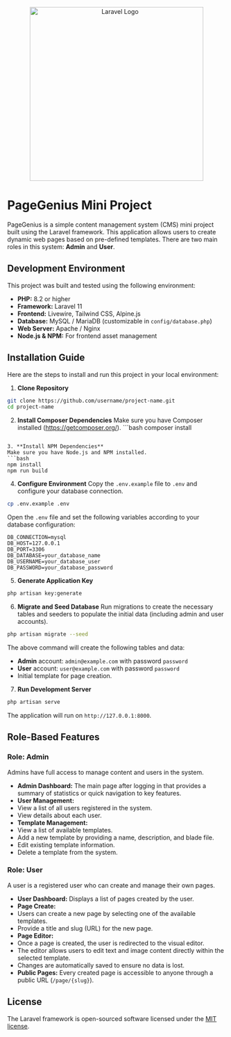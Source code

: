 <p align="center"><a href="https://laravel.com" target="_blank"><img src="https://raw.githubusercontent.com/laravel/art/master/logo-lockup/5%20SVG/2%20CMYK/1%20Full%20Color/laravel-logolockup-cmyk-red.svg" width="400" alt="Laravel Logo"></a></p>

# PageGenius Mini Project

PageGenius is a simple content management system (CMS) mini project built using the Laravel framework. This application allows users to create dynamic web pages based on pre-defined templates. There are two main roles in this system: **Admin** and **User**.

## Development Environment

This project was built and tested using the following environment:

- **PHP:** 8.2 or higher
- **Framework:** Laravel 11
- **Frontend:** Livewire, Tailwind CSS, Alpine.js
- **Database:** MySQL / MariaDB (customizable in `config/database.php`)
- **Web Server:** Apache / Nginx
- **Node.js & NPM:** For frontend asset management

## Installation Guide

Here are the steps to install and run this project in your local environment:

1. **Clone Repository**
```bash
git clone https://github.com/username/project-name.git
cd project-name
```

2. **Install Composer Dependencies**
Make sure you have Composer installed (https://getcomposer.org/). ```bash
composer install
```

3. **Install NPM Dependencies**
Make sure you have Node.js and NPM installed.
```bash
npm install
npm run build
```

4. **Configure Environment**
Copy the `.env.example` file to `.env` and configure your database connection.
```bash
cp .env.example .env
```
Open the `.env` file and set the following variables according to your database configuration:
```
DB_CONNECTION=mysql
DB_HOST=127.0.0.1
DB_PORT=3306
DB_DATABASE=your_database_name
DB_USERNAME=your_database_user
DB_PASSWORD=your_database_password
```

5. **Generate Application Key**
```bash
php artisan key:generate
```

6. **Migrate and Seed Database**
Run migrations to create the necessary tables and seeders to populate the initial data (including admin and user accounts).
```bash
php artisan migrate --seed
```
The above command will create the following tables and data:
- **Admin** account: `admin@example.com` with password `password`
- **User** account: `user@example.com` with password `password`
- Initial template for page creation.

7. **Run Development Server**
```bash
php artisan serve
```
The application will run on `http://127.0.0.1:8000`.

## Role-Based Features

### Role: Admin

Admins have full access to manage content and users in the system.

- **Admin Dashboard:** The main page after logging in that provides a summary of statistics or quick navigation to key features.
- **User Management:**
- View a list of all users registered in the system.
- View details about each user.
- **Template Management:**
- View a list of available templates.
- Add a new template by providing a name, description, and blade file.
- Edit existing template information.
- Delete a template from the system.

### Role: User

A user is a registered user who can create and manage their own pages.

- **User Dashboard:** Displays a list of pages created by the user.
- **Page Create:**
- Users can create a new page by selecting one of the available templates.
- Provide a title and slug (URL) for the new page.
- **Page Editor:**
- Once a page is created, the user is redirected to the visual editor.
- The editor allows users to edit text and image content directly within the selected template.
- Changes are automatically saved to ensure no data is lost.
- **Public Pages:** Every created page is accessible to anyone through a public URL (`/page/{slug}`).

## License

The Laravel framework is open-sourced software licensed under the [MIT license](https://opensource.org/licenses/MIT).
